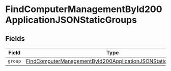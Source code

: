 # FindComputerManagementById200ApplicationJSONStaticGroups


## Fields

| Field                                                                                                                                                     | Type                                                                                                                                                      | Required                                                                                                                                                  | Description                                                                                                                                               |
| --------------------------------------------------------------------------------------------------------------------------------------------------------- | --------------------------------------------------------------------------------------------------------------------------------------------------------- | --------------------------------------------------------------------------------------------------------------------------------------------------------- | --------------------------------------------------------------------------------------------------------------------------------------------------------- |
| `group`                                                                                                                                                   | [FindComputerManagementById200ApplicationJSONStaticGroupsGroup](../../models/operations/findcomputermanagementbyid200applicationjsonstaticgroupsgroup.md) | :heavy_minus_sign:                                                                                                                                        | N/A                                                                                                                                                       |